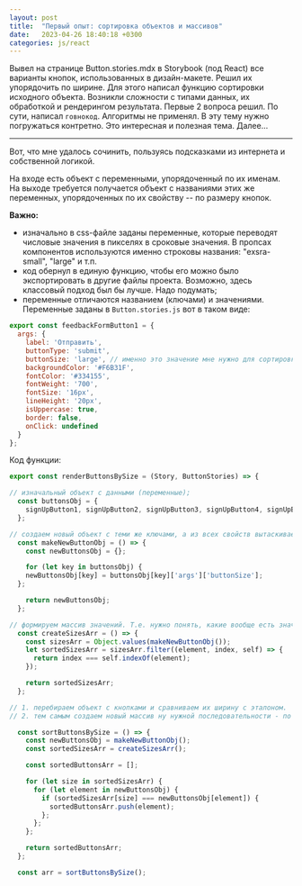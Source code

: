 ```yaml
---
layout: post
title:  "Первый опыт: сортировка объектов и массивов"
date:   2023-04-26 18:40:18 +0300
categories: js/react
---
```


Вывел на странице Button.stories.mdx в Storybook (под React) все варианты кнопок, использованных в дизайн-макете. Решил их упорядочить по ширине. Для этого написал функцию сортировки исходного объекта. Возникли сложности с типами данных, их обработкой и рендерингом результата. Первые 2 вопроса решил. По сути, написал `говнокод`. Алгоритмы не применял. В эту тему нужно погружаться контретно. Это интересная и полезная тема. Далее...

------

Вот, что мне удалось сочинить, пользуясь подсказками из интернета и собственной логикой. 

На входе есть объект с переменными, упорядоченный по их именам. 
На выходе требуется получается объект с названиями этих же переменных, упорядоченных по их свойству -- по размеру кнопок.

**Важно:** 
- изначально в css-файле заданы переменные, которые переводят числовые значения в пикселях в сроковые значения. В пропсах компонентов используются именно строковы названия: "exsra-small", "large" и т.п.
- код обернул в единую функцию, чтобы его можно было экспортировать в другие файлы проекта. Возможно, здесь классовый подход был бы лучше. Надо подумать;
- переменные отличаются названием (ключами) и значениями. Переменные заданы в `Button.stories.js` вот в таком виде:

```js
export const feedbackFormButton1 = {
  args: {
    label: 'Отправить',
    buttonType: 'submit',
    buttonSize: 'large', // именно это значение мне нужно для сортировки!!!
    backgroundColor: '#F6B31F',
    fontColor: '#334155',
    fontWeight: '700',
    fontSize: '16px',
    lineHeight: '20px',
    isUppercase: true,
    border: false,
    onClick: undefined
  }
};
```

Код функции:
```jsx
export const renderButtonsBySize = (Story, ButtonStories) => {

// изначальный объект с данными (переменные);
  const buttonsObj = {
    signUpButton1, signUpButton2, signUpButton3, signUpButton4, signUpButton5, signUpButton6
  };

// создаем новый объект с теми же ключами, а из всех свойств вытаскиваем только нужные (ширину кнопки);
  const makeNewButtonObj = () => {
    const newButtonsObj = {};

    for (let key in buttonsObj) {
    newButtonsObj[key] = buttonsObj[key]['args']['buttonSize'];
  };

    return newButtonsObj;
  };

// формируем массив значений. Т.е. нужно понять, какие вообще есть значения ширины кнопок. Это послужит эталоном для сравнения.
  const createSizesArr = () => {
    const sizesArr = Object.values(makeNewButtonObj());
    let sortedSizesArr = sizesArr.filter((element, index, self) => {
      return index === self.indexOf(element);
    });

    return sortedSizesArr;
  };

// 1. перебираем объект с кнопками и сравниваем их ширину с эталоном.
// 2. тем самым создаем новый массив ну нужной последовательности - по ширине кнопки. При этом сохраняем названия ключей. Именно они нам важны, чтобы конкатенировать их.

  const sortButtonsBySize = () => {
    const newButtonsObj = makeNewButtonObj();
    const sortedSizesArr = createSizesArr();

    const sortedButtonsArr = [];

    for (let size in sortedSizesArr) {
      for (let element in newButtonsObj) {
        if (sortedSizesArr[size] === newButtonsObj[element]) {
          sortedButtonsArr.push(element);
        };
      };
    };

    return sortedButtonsArr;
  };

  const arr = sortButtonsBySize();

```